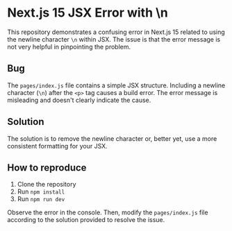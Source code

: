 # Next.js 15 JSX Error with \n
This repository demonstrates a confusing error in Next.js 15 related to using the newline character  `\n` within JSX. The issue is that the error message is not very helpful in pinpointing the problem.

## Bug

The `pages/index.js` file contains a simple JSX structure.  Including a newline character (`\n`) after the `<p>` tag causes a build error.  The error message is misleading and doesn't clearly indicate the cause.

## Solution

The solution is to remove the newline character or, better yet, use a more consistent formatting for your JSX.

## How to reproduce

1. Clone the repository
2. Run `npm install`
3. Run `npm run dev`

Observe the error in the console.  Then, modify the `pages/index.js` file according to the solution provided to resolve the issue. 